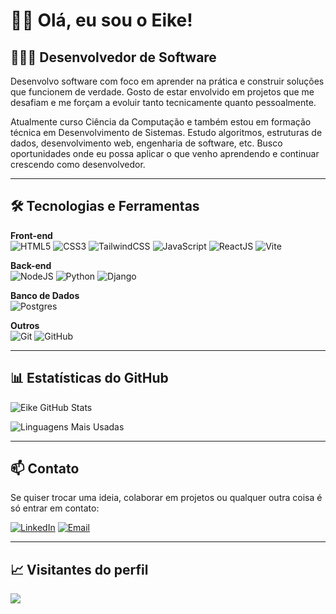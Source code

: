 # 👋🏽 Olá, eu sou o Eike!

## 👨🏽‍💻 Desenvolvedor de Software

Desenvolvo software com foco em aprender na prática e construir soluções que funcionem de verdade. Gosto de estar envolvido em projetos que me desafiam e me forçam a evoluir tanto tecnicamente quanto pessoalmente.

Atualmente curso Ciência da Computação e também estou em formação técnica em Desenvolvimento de Sistemas. Estudo algoritmos, estruturas de dados, desenvolvimento web, engenharia de software, etc. Busco oportunidades onde eu possa aplicar o que venho aprendendo e continuar crescendo como desenvolvedor.

---

## 🛠️ Tecnologias e Ferramentas

**Front-end**  
![HTML5](https://img.shields.io/badge/html5-%23E34F26.svg?style=for-the-badge&logo=html5&logoColor=white)
![CSS3](https://img.shields.io/badge/css3-%231572B6.svg?style=for-the-badge&logo=css3&logoColor=white)
![TailwindCSS](https://img.shields.io/badge/tailwindcss-%2338B2AC.svg?style=for-the-badge&logo=tailwind-css&logoColor=white)
![JavaScript](https://img.shields.io/badge/javascript-%23323330.svg?style=for-the-badge&logo=javascript&logoColor=%23F7DF1E)
![ReactJS](https://img.shields.io/badge/react-%2361DAFB.svg?style=for-the-badge&logo=react&logoColor=black)
![Vite](https://img.shields.io/badge/vite-%23646CFF.svg?style=for-the-badge&logo=vite&logoColor=white)

**Back-end**  
![NodeJS](https://img.shields.io/badge/node.js-%23339933.svg?style=for-the-badge&logo=node.js&logoColor=white)
![Python](https://img.shields.io/badge/python-3670A0?style=for-the-badge&logo=python&logoColor=ffdd54)
![Django](https://img.shields.io/badge/django-%23092E20.svg?style=for-the-badge&logo=django&logoColor=white)

**Banco de Dados**  
![Postgres](https://img.shields.io/badge/postgres-%23316192.svg?style=for-the-badge&logo=postgresql&logoColor=white)

**Outros**  
![Git](https://img.shields.io/badge/git-%23F05033.svg?style=for-the-badge&logo=git&logoColor=white)
![GitHub](https://img.shields.io/badge/github-%23121011.svg?style=for-the-badge&logo=github&logoColor=white)

---

## 📊 Estatísticas do GitHub

![Eike GitHub Stats](https://github-readme-stats.vercel.app/api?username=eikefrota&theme=dark&hide_border=false&include_all_commits=true&count_private=true)

![Linguagens Mais Usadas](https://github-readme-stats.vercel.app/api/top-langs/?username=eikefrota&theme=dark&hide_border=false&layout=compact)

---

## 📫 Contato

Se quiser trocar uma ideia, colaborar em projetos ou qualquer outra coisa é só entrar em contato:

[![LinkedIn](https://img.shields.io/badge/LinkedIn-%230077B5.svg?style=for-the-badge&logo=linkedin&logoColor=white)](https://www.linkedin.com/in/eikefrota)
[![Email](https://img.shields.io/badge/Email-%23D14836.svg?style=for-the-badge&logo=microsoft-outlook&logoColor=white)](mailto:eikefrotaa@hotmail.com)

---

## 📈 Visitantes do perfil

[![](https://visitcount.itsvg.in/api?id=eikefrota&icon=0&color=12)](https://visitcount.itsvg.in)
